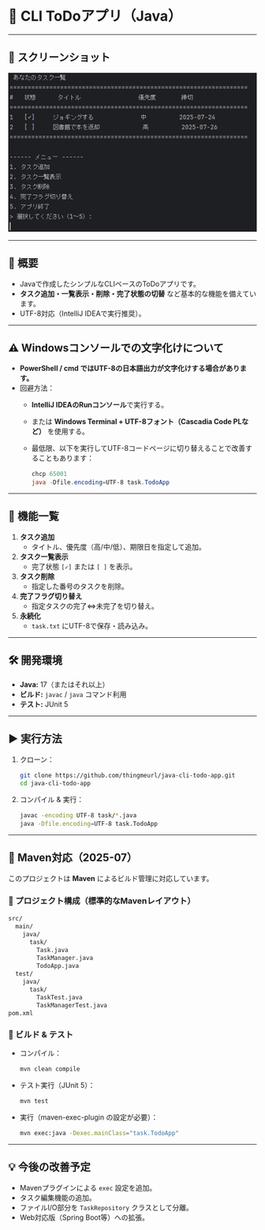 # 📝 CLI ToDoアプリ（Java）

---

## 📸 スクリーンショット
![アプリ実行例](docs/screenshot-main.png)

---

## 📌 概要

- Javaで作成したシンプルなCLIベースのToDoアプリです。
- **タスク追加・一覧表示・削除・完了状態の切替** など基本的な機能を備えています。
- UTF-8対応（IntelliJ IDEAで実行推奨）。

---

## ⚠ Windowsコンソールでの文字化けについて

- **PowerShell / cmd ではUTF-8の日本語出力が文字化けする場合があります。**
- 回避方法：
    - **IntelliJ IDEAのRunコンソール**で実行する。
    - または **Windows Terminal + UTF-8フォント（Cascadia Code PLなど）** を使用する。
    - 最低限、以下を実行してUTF-8コードページに切り替えることで改善することもあります：

      ```powershell
      chcp 65001
      java -Dfile.encoding=UTF-8 task.TodoApp
      ```

---

## 🚀 機能一覧

1. **タスク追加**
    - タイトル、優先度（高/中/低）、期限日を指定して追加。
2. **タスク一覧表示**
    - 完了状態 `[✓]` または `[ ]` を表示。
3. **タスク削除**
    - 指定した番号のタスクを削除。
4. **完了フラグ切り替え**
    - 指定タスクの完了⇔未完了を切り替え。
5. **永続化**
    - `task.txt` にUTF-8で保存・読み込み。

---

## 🛠 開発環境

- **Java:** 17（またはそれ以上）
- **ビルド:** `javac` / `java` コマンド利用
- **テスト:** JUnit 5

---

## ▶ 実行方法

1. クローン：

    ```bash
    git clone https://github.com/thingmeurl/java-cli-todo-app.git
    cd java-cli-todo-app
    ```

2. コンパイル & 実行：

    ```bash
    javac -encoding UTF-8 task/*.java
    java -Dfile.encoding=UTF-8 task.TodoApp
    ```

---

## 🔧 Maven対応（2025-07）

このプロジェクトは **Maven** によるビルド管理に対応しています。

### 📁 プロジェクト構成（標準的なMavenレイアウト）

```
src/
  main/
    java/
      task/
        Task.java
        TaskManager.java
        TodoApp.java
  test/
    java/
      task/
        TaskTest.java
        TaskManagerTest.java
pom.xml
```

### 🧪 ビルド & テスト

- コンパイル：

    ```bash
    mvn clean compile
    ```

- テスト実行（JUnit 5）：

    ```bash
    mvn test
    ```

- 実行（maven-exec-plugin の設定が必要）：

    ```bash
    mvn exec:java -Dexec.mainClass="task.TodoApp"
    ```

---

## 💡 今後の改善予定

- Mavenプラグインによる `exec` 設定を追加。
- タスク編集機能の追加。
- ファイルI/O部分を `TaskRepository` クラスとして分離。
- Web対応版（Spring Boot等）への拡張。
